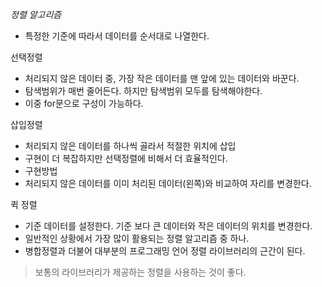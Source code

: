 *정렬 알고리즘*
- 특정한 기준에 따라서 데이터를 순서대로 나열한다.

선택정렬
- 처리되지 않은 데이터 중, 가장 작은 데이터를 맨 앞에 있는 데이터와 바꾼다.
- 탐색범위가 매번 줄어든다. 하지만 탐색범위 모두를 탐색해야한다.
- 이중 for문으로 구성이 가능하다.


삽입정렬
- 처리되지 않은 데이터를 하나씩 골라서 적절한 위치에 삽입
- 구현이 더 복잡하지만 선택정렬에 비해서 더 효율적인다.
- 구현방법
 - 처리되지 않은 데이터를 이미 처리된 데이터(왼쪽)와 비교하여 자리를 변경한다.

퀵 정렬
- 기준 데이터를 설정한다. 기준 보다 큰 데이터와 작은 데이터의 위치를 변경한다.
- 일반적인 상황에서 가장 많이 활용되는 정렬 알고리즘 중 하나.
- 병합정렬과 더불어 대부분의 프로그래밍 언어 정렬 라이브러리의 근간이 된다.


> 보통의 라이브러리가 제공하는 정렬을 사용하는 것이 좋다.  
> 